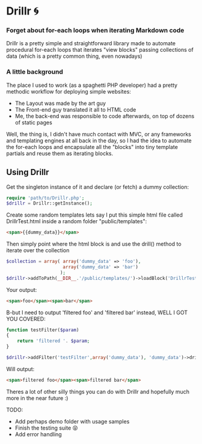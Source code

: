 Drillr :cyclone:
====

### Forget about for-each loops when iterating Markdown code

Drillr is a pretty simple and straightforward library made to automate procedural for-each loops that iterates "view blocks" passing collections of data
(which is a pretty common thing, even nowadays)

### A little background  

The place I used to work (as a spaghetti PHP developer) had a pretty methodic workflow for deploying simple websites:
 * The Layout was made by the art guy
 * The Front-end guy translated it all to HTML code
 * Me, the back-end was responsible to code afterwards, on top of dozens of static pages

Well, the thing is, I didn't have much contact with MVC, or any frameworks and templating engines at all back in the day, so I had the idea to automate the for-each loops
and encapsulate all the "blocks" into tiny template partials and reuse them as iterating blocks.

Using Drillr
----------

Get the singleton instance of it and declare (or fetch) a dummy collection:
```php
require 'path/to/Drillr.php';
$drillr = Drillr::getInstance();
```

Create some random templates lets say I put this simple html file called DrillrTest.html inside a random folder "public/templates":
```html
<span>{{dummy_data}}</span>
```

Then simply point where the html block is and use the drill() method to iterate over the collection  
```php
$collection = array( array('dummy_data' => 'foo'), 
					 array('dummy_data' => 'bar') 
					);
$drillr->addToPath(__DIR__.'/public/templates/')->loadBlock('DrillrTest.html')->drill($collection);
```

Your output:
```html
<span>foo</span><span>bar</span>
```

B-but I need to output 'filtered foo' and 'filtered bar' instead, WELL I GOT YOU COVERED:
```php
function testFilter($param)
{
    return 'filtered '. $param;
}

$drillr->addFilter('testFilter',array('dummy_data'), 'dummy_data')->drill($collection);
```
Will output:
```html
<span>filtered foo</span><span>filtered bar</span>
```

Theres a lot of other silly things you can do with Drillr and hopefully much more in the near future :)

TODO:
 * Add perhaps demo folder with usage samples
 * Finish the testing suite :stuck_out_tongue_closed_eyes:
 * Add error handling
